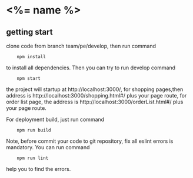 
# <%= name %>

## getting start

clone code from branch team/pe/develop, then run command

```code
    npm install
```

to install all dependencies. Then you can try to run develop command

```code
    npm start
```

the project will startup at http://localhost:3000/, for shopping pages,then address is http://localhost:3000/shopping.html#/ plus your page route,
for order list page, the address is http://localhost:3000/orderList.html#/ plus your page route.

For deployment build, just run command

```code
    npm run build
```

Note, before commit your code to git repository, fix all eslint errors is mandatory. You can run command

```code
    npm run lint
```

help you to find the errors.
